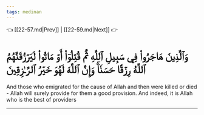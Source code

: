 ```yaml
---
tags: medinan
---
```


👈 [[22-57.md|Prev]] | [[22-59.md|Next]] 👉

# وَٱلَّذِينَ هَاجَرُواْ فِي سَبِيلِ ٱللَّهِ ثُمَّ قُتِلُوٓاْ أَوۡ مَاتُواْ لَيَرۡزُقَنَّهُمُ ٱللَّهُ رِزۡقًا حَسَنٗاۚ وَإِنَّ ٱللَّهَ لَهُوَ خَيۡرُ ٱلرَّـٰزِقِينَ

And those who emigrated for the cause of Allah and then were killed or died - Allah will surely provide for them a good provision. And indeed, it is Allah who is the best of providers

---


